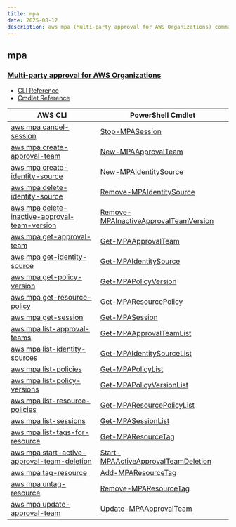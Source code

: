 ```yaml
---
title: mpa
date: 2025-08-12
description: aws mpa (Multi-party approval for AWS Organizations) command/cmdlet list.
---
```


## mpa

### [Multi-party approval for AWS Organizations](https://aws.amazon.com/organizations/)

* [CLI Reference](https://awscli.amazonaws.com/v2/documentation/api/latest/reference/mpa/index.html)
* [Cmdlet Reference](https://docs.aws.amazon.com/powershell/v4/reference/items/MPA_cmdlets.html)

|AWS CLI|PowerShell Cmdlet|
|----|----|
|[aws mpa cancel-session](https://awscli.amazonaws.com/v2/documentation/api/latest/reference/mpa/cancel-session.html)|[Stop-MPASession](https://docs.aws.amazon.com/powershell/latest/reference/items/Stop-MPASession.html)|
|[aws mpa create-approval-team](https://awscli.amazonaws.com/v2/documentation/api/latest/reference/mpa/create-approval-team.html)|[New-MPAApprovalTeam](https://docs.aws.amazon.com/powershell/latest/reference/items/New-MPAApprovalTeam.html)|
|[aws mpa create-identity-source](https://awscli.amazonaws.com/v2/documentation/api/latest/reference/mpa/create-identity-source.html)|[New-MPAIdentitySource](https://docs.aws.amazon.com/powershell/latest/reference/items/New-MPAIdentitySource.html)|
|[aws mpa delete-identity-source](https://awscli.amazonaws.com/v2/documentation/api/latest/reference/mpa/delete-identity-source.html)|[Remove-MPAIdentitySource](https://docs.aws.amazon.com/powershell/latest/reference/items/Remove-MPAIdentitySource.html)|
|[aws mpa delete-inactive-approval-team-version](https://awscli.amazonaws.com/v2/documentation/api/latest/reference/mpa/delete-inactive-approval-team-version.html)|[Remove-MPAInactiveApprovalTeamVersion](https://docs.aws.amazon.com/powershell/latest/reference/items/Remove-MPAInactiveApprovalTeamVersion.html)|
|[aws mpa get-approval-team](https://awscli.amazonaws.com/v2/documentation/api/latest/reference/mpa/get-approval-team.html)|[Get-MPAApprovalTeam](https://docs.aws.amazon.com/powershell/latest/reference/items/Get-MPAApprovalTeam.html)|
|[aws mpa get-identity-source](https://awscli.amazonaws.com/v2/documentation/api/latest/reference/mpa/get-identity-source.html)|[Get-MPAIdentitySource](https://docs.aws.amazon.com/powershell/latest/reference/items/Get-MPAIdentitySource.html)|
|[aws mpa get-policy-version](https://awscli.amazonaws.com/v2/documentation/api/latest/reference/mpa/get-policy-version.html)|[Get-MPAPolicyVersion](https://docs.aws.amazon.com/powershell/latest/reference/items/Get-MPAPolicyVersion.html)|
|[aws mpa get-resource-policy](https://awscli.amazonaws.com/v2/documentation/api/latest/reference/mpa/get-resource-policy.html)|[Get-MPAResourcePolicy](https://docs.aws.amazon.com/powershell/latest/reference/items/Get-MPAResourcePolicy.html)|
|[aws mpa get-session](https://awscli.amazonaws.com/v2/documentation/api/latest/reference/mpa/get-session.html)|[Get-MPASession](https://docs.aws.amazon.com/powershell/latest/reference/items/Get-MPASession.html)|
|[aws mpa list-approval-teams](https://awscli.amazonaws.com/v2/documentation/api/latest/reference/mpa/list-approval-teams.html)|[Get-MPAApprovalTeamList](https://docs.aws.amazon.com/powershell/latest/reference/items/Get-MPAApprovalTeamList.html)|
|[aws mpa list-identity-sources](https://awscli.amazonaws.com/v2/documentation/api/latest/reference/mpa/list-identity-sources.html)|[Get-MPAIdentitySourceList](https://docs.aws.amazon.com/powershell/latest/reference/items/Get-MPAIdentitySourceList.html)|
|[aws mpa list-policies](https://awscli.amazonaws.com/v2/documentation/api/latest/reference/mpa/list-policies.html)|[Get-MPAPolicyList](https://docs.aws.amazon.com/powershell/latest/reference/items/Get-MPAPolicyList.html)|
|[aws mpa list-policy-versions](https://awscli.amazonaws.com/v2/documentation/api/latest/reference/mpa/list-policy-versions.html)|[Get-MPAPolicyVersionList](https://docs.aws.amazon.com/powershell/latest/reference/items/Get-MPAPolicyVersionList.html)|
|[aws mpa list-resource-policies](https://awscli.amazonaws.com/v2/documentation/api/latest/reference/mpa/list-resource-policies.html)|[Get-MPAResourcePolicyList](https://docs.aws.amazon.com/powershell/latest/reference/items/Get-MPAResourcePolicyList.html)|
|[aws mpa list-sessions](https://awscli.amazonaws.com/v2/documentation/api/latest/reference/mpa/list-sessions.html)|[Get-MPASessionList](https://docs.aws.amazon.com/powershell/latest/reference/items/Get-MPASessionList.html)|
|[aws mpa list-tags-for-resource](https://awscli.amazonaws.com/v2/documentation/api/latest/reference/mpa/list-tags-for-resource.html)|[Get-MPAResourceTag](https://docs.aws.amazon.com/powershell/latest/reference/items/Get-MPAResourceTag.html)|
|[aws mpa start-active-approval-team-deletion](https://awscli.amazonaws.com/v2/documentation/api/latest/reference/mpa/start-active-approval-team-deletion.html)|[Start-MPAActiveApprovalTeamDeletion](https://docs.aws.amazon.com/powershell/latest/reference/items/Start-MPAActiveApprovalTeamDeletion.html)|
|[aws mpa tag-resource](https://awscli.amazonaws.com/v2/documentation/api/latest/reference/mpa/tag-resource.html)|[Add-MPAResourceTag](https://docs.aws.amazon.com/powershell/latest/reference/items/Add-MPAResourceTag.html)|
|[aws mpa untag-resource](https://awscli.amazonaws.com/v2/documentation/api/latest/reference/mpa/untag-resource.html)|[Remove-MPAResourceTag](https://docs.aws.amazon.com/powershell/latest/reference/items/Remove-MPAResourceTag.html)|
|[aws mpa update-approval-team](https://awscli.amazonaws.com/v2/documentation/api/latest/reference/mpa/update-approval-team.html)|[Update-MPAApprovalTeam](https://docs.aws.amazon.com/powershell/latest/reference/items/Update-MPAApprovalTeam.html)|

